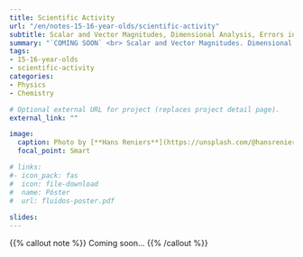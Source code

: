 ```yaml
---
title: Scientific Activity
url: "/en/notes-15-16-year-olds/scientific-activity"
subtitle: Scalar and Vector Magnitudes, Dimensional Analysis, Errors in Measurement and Expression of Results
summary: "`COMING SOON` <br> Scalar and Vector Magnitudes. Dimensional Analysis. Errors in Measurement. Expression of Results."
tags:
- 15-16-year-olds
- scientific-activity
categories:
- Physics
- Chemistry

# Optional external URL for project (replaces project detail page).
external_link: ""

image:
  caption: Photo by [**Hans Reniers**](https://unsplash.com/@hansreniers) on [Unsplash](https://unsplash.com)
  focal_point: Smart

# links:
#- icon_pack: fas
#  icon: file-download
#  name: Póster
#  url: fluidos-poster.pdf
  
slides: 
---
```


{{% callout note %}}
Coming soon...
{{% /callout %}}
